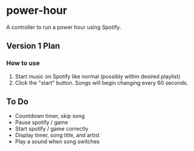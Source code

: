 # power-hour

A controller to run a power hour using Spotify.

## Version 1 Plan

### How to use

1. Start music on Spotify like normal (possibly within desired playlist)
2. Click the "start" button. Songs will begin changing every 60 seconds.

## To Do

- Countdown timer, skip song
- Pause spotify / game
- Start spotify / game correctly
- Display timer, song title, and artist
- Play a sound when song switches